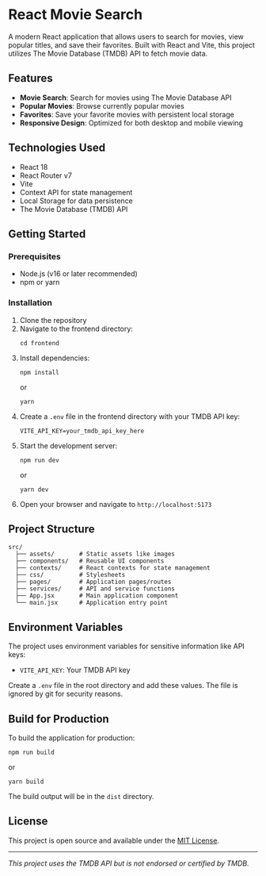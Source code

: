 # React Movie Search

A modern React application that allows users to search for movies, view popular titles, and save their favorites. Built with React and Vite, this project utilizes The Movie Database (TMDB) API to fetch movie data.

## Features

- **Movie Search**: Search for movies using The Movie Database API
- **Popular Movies**: Browse currently popular movies
- **Favorites**: Save your favorite movies with persistent local storage
- **Responsive Design**: Optimized for both desktop and mobile viewing

## Technologies Used

- React 18
- React Router v7
- Vite
- Context API for state management
- Local Storage for data persistence
- The Movie Database (TMDB) API

## Getting Started

### Prerequisites

- Node.js (v16 or later recommended)
- npm or yarn

### Installation

1. Clone the repository
2. Navigate to the frontend directory:
   ```
   cd frontend
   ```
3. Install dependencies:
   ```
   npm install
   ```
   or
   ```
   yarn
   ```
4. Create a `.env` file in the frontend directory with your TMDB API key:
   ```
   VITE_API_KEY=your_tmdb_api_key_here
   ```
5. Start the development server:
   ```
   npm run dev
   ```
   or
   ```
   yarn dev
   ```
6. Open your browser and navigate to `http://localhost:5173`

## Project Structure

```
src/
  ├── assets/       # Static assets like images
  ├── components/   # Reusable UI components
  ├── contexts/     # React contexts for state management
  ├── css/          # Stylesheets
  ├── pages/        # Application pages/routes
  ├── services/     # API and service functions
  ├── App.jsx       # Main application component
  └── main.jsx      # Application entry point
```

## Environment Variables

The project uses environment variables for sensitive information like API keys:

- `VITE_API_KEY`: Your TMDB API key

Create a `.env` file in the root directory and add these values. The file is ignored by git for security reasons.

## Build for Production

To build the application for production:

```
npm run build
```
or
```
yarn build
```

The build output will be in the `dist` directory.

## License

This project is open source and available under the [MIT License](LICENSE).

---

*This project uses the TMDB API but is not endorsed or certified by TMDB.*

